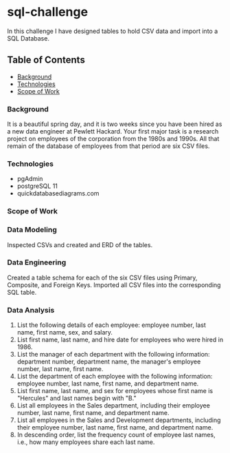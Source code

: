 # sql-challenge
In this challenge I have designed tables to hold CSV data and import into a SQL Database.

## Table of Contents
* [Background](#background)
* [Technologies](#technologies)
* [Scope of Work](#scope-of-work)

### Background
It is a beautiful spring day, and it is two weeks since you have been hired as a new data engineer at Pewlett Hackard. Your first major task is a research project on employees of the corporation from the 1980s and 1990s. All that remain of the database of employees from that period are six CSV files.

### Technologies
- pgAdmin
- postgreSQL 11
- quickdatabasediagrams.com

### Scope of Work

### Data Modeling
Inspected CSVs and created and ERD of the tables.

### Data Engineering
Created a table schema for each of the six CSV files using Primary, Composite, and Foreign Keys.  Imported
all CSV files into the corresponding SQL table.

### Data Analysis
1. List the following details of each employee: employee number, last name, first name, sex, and salary.
2. List first name, last name, and hire date for employees who were hired in 1986.
3. List the manager of each department with the following information: department number, department name,          the manager's employee number, last name, first name.
4. List the department of each employee with the following information: employee number, last name, first name,    and department name.
5. List first name, last name, and sex for employees whose first name is "Hercules" and last names                  begin with "B."
6. List all employees in the Sales department, including their employee number, last name, first name,              and department name.
7. List all employees in the Sales and Development departments, including their employee number, last name,        first name, and department name.
8. In descending order, list the frequency count of employee last names, i.e., how many employees                  share each last name.




